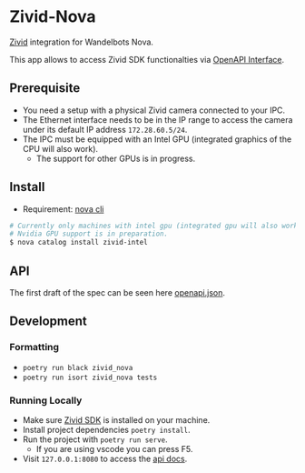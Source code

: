 # Zivid-Nova

[Zivid](https://www.zivid.com/de/) integration for Wandelbots Nova.

This app allows to access Zivid SDK functionalties via [OpenAPI Interface](openapi.json).

## Prerequisite

* You need a setup with a physical Zivid camera connected to your IPC.
* The Ethernet interface needs to be in the IP range to access the camera under its default IP address `172.28.60.5/24`.
* The IPC must be equipped with an Intel GPU (integrated graphics of the CPU will also work).
    * The support for other GPUs is in progress.

## Install

* Requirement: [nova cli](https://github.com/wandelbotsgmbh/wabocli)

```bash
# Currently only machines with intel gpu (integrated gpu will also work) are supported with Nova.
# Nvidia GPU support is in preparation.
$ nova catalog install zivid-intel
```

## API

The first draft of the spec can be seen here [openapi.json](openapi.json).

## Development

### Formatting

* `poetry run black zivid_nova`
* `poetry run isort zivid_nova tests`

### Running Locally

* Make sure [Zivid SDK](https://support.zivid.com/en/latest/index.html) is installed on your machine.
* Install project dependencies `poetry install`.
* Run the project with `poetry run serve`.
    * If you are using vscode you can press F5.
* Visit `127.0.0.1:8080` to access the [api docs](openapi.json).

